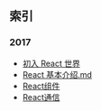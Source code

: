 ## 索引

### 2017

* [初入 React 世界](./初入React世界.md)
* [React 基本介绍.md](./React基本介绍.md)
* [React组件](./React组件.md)
* [React通信](./React通信.md)

